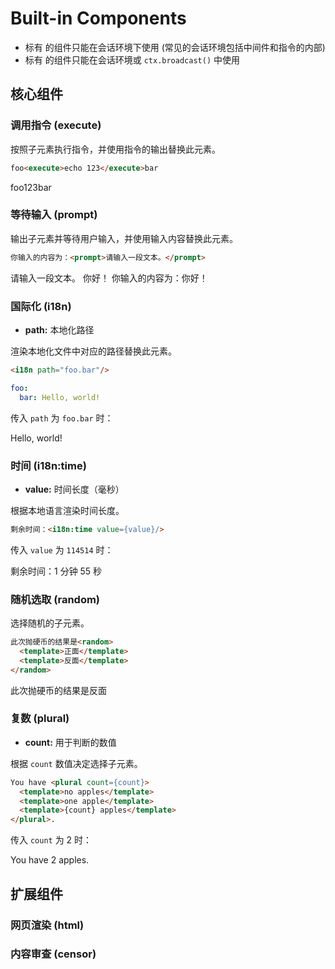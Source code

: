 # Built-in Components

- 标有 <badge text="会话"/> 的组件只能在会话环境下使用 (常见的会话环境包括中间件和指令的内部)
- 标有 <badge text="会话+广播"/> 的组件只能在会话环境或 `ctx.broadcast()` 中使用

## 核心组件

### 调用指令 (execute) <badge text="会话"/>

按照子元素执行指令，并使用指令的输出替换此元素。

```html
foo<execute>echo 123</execute>bar
```

<chat-panel>
<chat-message nickname="Koishi">foo123bar</chat-message>
</chat-panel>

### 等待输入 (prompt) <badge text="会话"/>

输出子元素并等待用户输入，并使用输入内容替换此元素。

```html
你输入的内容为：<prompt>请输入一段文本。</prompt>
```

<chat-panel>
<chat-message nickname="Koishi">请输入一段文本。</chat-message>
<chat-message nickname="Alice">你好！</chat-message>
<chat-message nickname="Koishi">你输入的内容为：你好！</chat-message>
</chat-panel>

### 国际化 (i18n) <badge text="会话+广播"/>

- **path:** 本地化路径

渲染本地化文件中对应的路径替换此元素。

```html
<i18n path="foo.bar"/>
```

```yaml
foo:
  bar: Hello, world!
```

传入 `path` 为 `foo.bar` 时：

<chat-panel>
<chat-message nickname="Koishi">Hello, world!</chat-message>
</chat-panel>

### 时间 (i18n:time) <badge text="会话+广播"/>

- **value:** 时间长度（毫秒）

根据本地语言渲染时间长度。

```html
剩余时间：<i18n:time value={value}/>
```

传入 `value` 为 `114514` 时：

<chat-panel>
<chat-message nickname="Koishi">剩余时间：1 分钟 55 秒</chat-message>
</chat-panel>

### 随机选取 (random) <badge type="warning" text="实验性"/>

选择随机的子元素。

```html
此次抛硬币的结果是<random>
  <template>正面</template>
  <template>反面</template>
</random>
```

<chat-panel>
<chat-message nickname="Koishi">此次抛硬币的结果是反面</chat-message>
</chat-panel>

### 复数 (plural) <badge type="warning" text="实验性"/>

- **count:** 用于判断的数值

根据 `count` 数值决定选择子元素。

```html
You have <plural count={count}>
  <template>no apples</template>
  <template>one apple</template>
  <template>{count} apples</template>
</plural>.
```

传入 `count` 为 2 时：

<chat-panel>
<chat-message nickname="Koishi">You have 2 apples.</chat-message>
</chat-panel>

## 扩展组件

### 网页渲染 (html)

### 内容审查 (censor)
